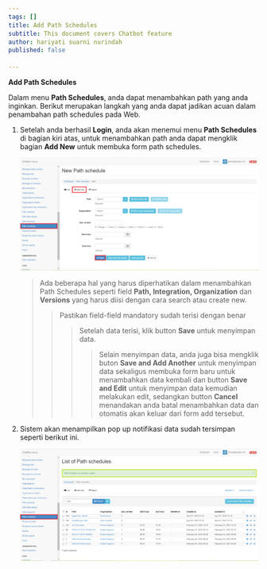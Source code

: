 ```yaml
---
tags: []
title: Add Path Schedules
subtitle: This document covers Chatbot feature
author: hariyati suarni nurindah
published: false

---
```

**Add Path Schedules**

Dalam menu **Path Schedules**, anda dapat menambahkan path yang anda inginkan. Berikut merupakan langkah yang anda dapat jadikan acuan dalam penambahan path schedules pada Web.

1. Setelah anda berhasil **Login**, anda akan menemui menu **Path Schedules** di bagian kiri atas, untuk menambahkan path anda dapat mengklik bagian **Add New** untuk membuka form path schedules.

   ![](/uploads/pathschedules2.PNG)

   > Ada beberapa hal yang harus diperhatikan dalam menambahkan Path Schedules seperti field **Path, Integration, Organization** dan **Versions** yang harus diisi dengan cara search atau create new.
   >
   > > Pastikan field-field mandatory sudah terisi dengan benar
   > >
   > > > Setelah data terisi, klik button **Save** untuk menyimpan data.
   > > >
   > > > > Selain menyimpan data, anda juga bisa mengklik buton **Save and Add Another** untuk menyimpan data sekaligus membuka form baru untuk menambahkan data kembali dan button **Save and Edit** untuk menyimpan data kemudian melakukan edit, sedangkan button **Cancel** menandakan anda batal menambahkan data dan otomatis akan keluar dari form add tersebut.
2. Sistem akan menampilkan pop up notifikasi data sudah tersimpan seperti berikut ini.

   ![](/uploads/pathschedules1-1.PNG)